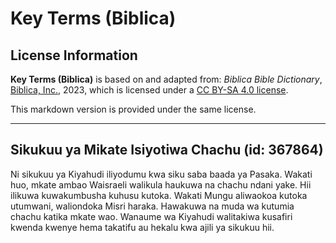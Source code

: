 # Key Terms (Biblica)

## License Information

**Key Terms (Biblica)** is based on and adapted from: _Biblica Bible Dictionary_, [Biblica, Inc.](https://www.biblica.com/), 2023, which is licensed under a [CC BY-SA 4.0 license](https://creativecommons.org/licenses/by-sa/4.0/legalcode.en).

This markdown version is provided under the same license.



--------------------------------

## Sikukuu ya Mikate Isiyotiwa Chachu (id: 367864)

Ni sikukuu ya Kiyahudi iliyodumu kwa siku saba baada ya Pasaka. Wakati huo, mkate ambao Waisraeli walikula haukuwa na chachu ndani yake. Hii ilikuwa kuwakumbusha kuhusu kutoka. Wakati Mungu aliwaokoa kutoka utumwani, waliondoka Misri haraka. Hawakuwa na muda wa kutumia chachu katika mkate wao. Wanaume wa Kiyahudi walitakiwa kusafiri kwenda kwenye hema takatifu au hekalu kwa ajili ya sikukuu hii.


